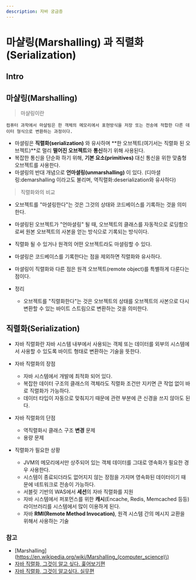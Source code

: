 ```yaml
---
description: 자바 궁금증
---
```


# 마샬링(Marshalling) 과 직렬화(Serialization)

## Intro

## 마샬링(Marshalling)

> 마샬링이란

```text
컴퓨터 과학에서 마샬링은 한 객체의 메모리에서 표현방식을 저장 또는 전송에 적합한 다른 데이터 형식으로 변환하는 과정이다.
```

- 마셜링은 **직렬화(serialization)** 와 유사하며 **한 오브젝트(여기서는 직렬화 된 오브젝트)**로 멀리 **떨어진 오브젝트**와 **통신**하기 위해 사용된다.
- 복잡한 통신을 단순화 하기 위해, **기본 요소(primitives)** 대신 통신을 위한 맞춤형 오브젝트를 사용한다.
- 마셜링의 반대 개념으로 **언마셜링(unmarshalling)** 이 있다.
  (디마셜링:demarshalling 이라고도 불리며, 역직렬화:deserialization와 유사하다)

> 직렬화와의 비교

- 오브젝트를 "마셜링한다"는 것은 그것의 상태와 코드베이스를 기록하는 것을 의미한다.
- 마셜링된 오브젝트가 "언마셜링" 될 때, 오브젝트의 클래스를 자동적으로 로딩함으로써 원본 오브젝트의 사본을 얻는 방식으로 기록되는 방식이다.
- 직렬화 될 수 있거나 원격의 어떤 오브젝트라도 마셜링할 수 있다.
- 마셜링은 코드베이스를 기록한다는 점을 제외하면 직렬화와 유사하다.
- 마셜링이 직렬화와 다른 점은 원격 오브젝트(remote object)를 특별하게 다룬다는 점이다.

- 정리
	- 오브젝트를 "직렬화한다"는 것은 오브젝트의 상태를 오브젝트의 사본으로 다시 변환할 수 있는 바이트 스트림으로 변환하는 것을 의미한다.

## 직렬화(Serialization)

- 자바 직렬화란 자바 시스템 내부에서 사용되는 객체 또는 데이터를 외부의 시스템에서 사용할 수 있도록 바이트 형태로 변환하는 기술을 뜻한다.

- 자바 직렬화의 장점
	- 자바 시스템에서 개발에 최적화 되어 있다.
	- 복잡한 데이터 구조의 클래스의 객체라도 직렬화 조건만 지키면 큰 작업 없이 바로 직렬화가 가능하다.
	- 데이터 타입이 자동으로 맞춰지기 때문에 관련 부분에 큰 신경을 쓰지 않아도 된다.

- 자바 직렬화의 단점
	- 역직렬화시 클래스 구조 **변경** 문제
	- 용량 문제

- 직렬화가 필요한 상황
	- JVM의 메모리에서만 상주되어 있는 객체 데이터를 그대로 영속화가 필요한 경우 사용한다.
	- 시스템이 종료되더라도 없어지지 않는 장점을 가지며 영속화된 데이터이기 때문에 네트워크로 전송이 가능하다.
	- 서블릿 기반의 WAS에서 **세션**의 자바 직렬화를 지원
	- 자바 시스템에서 퍼포먼스를 위한 **캐시**(Encache, Redis, Memcached 등등) 라이브러리를 시스템에서 많이 이용하게 된다.
	- 자바 **RMI(Remote Method Invocation)**, 원격 시스템 간의 메시지 교환을 위해서 사용하는 기술

### 참고

- [Marshalling](https://en.wikipedia.org/wiki/Marshalling_(computer_science)\)
- [자바 직렬화, 그것이 알고 싶다. 훑어보기편](https://techblog.woowahan.com/2550/)
- [자바 직렬화, 그것이 알고싶다. 실무편](https://techblog.woowahan.com/2551/)
